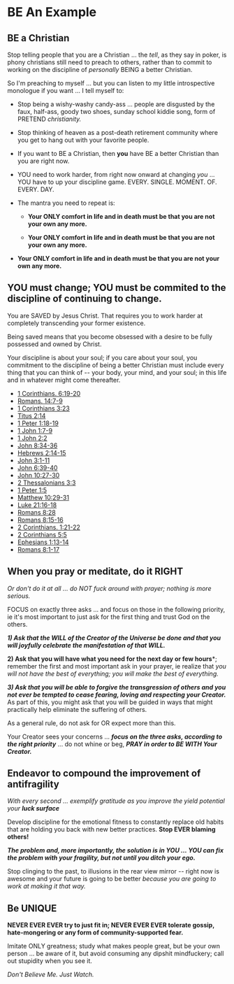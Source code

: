 # BE An Example

## BE a Christian

Stop telling people that you are a Christian ... the *tell*, as they say in poker, is phony christians still need to preach to others, rather than to commit to working on the discipline of *personally* BEING a better Christian.

So I'm preaching to myself ... but you can listen to my little introspective monologue if you want ... I tell myself to:

* Stop being a wishy-washy candy-ass ... people are disgusted by the faux, half-ass, goody two shoes, sunday school kiddie song, form of PRETEND *christianity.*

* Stop thinking of heaven as a post-death retirement community where you get to hang out with your favorite people. 

* If you want to BE a Christian, then **you** have BE a better Christian than you are right now.

* YOU need to work harder, from right now onward at changing *you* ... YOU have to up your discipline game. EVERY. SINGLE. MOMENT. OF. EVERY. DAY.

* The mantra you need to repeat is:
  * **Your ONLY comfort in life and in death must be that you are not your own any more.** 

  * **Your ONLY comfort in life and in death must be that you are not your own any more.** 

* **Your ONLY comfort in life and in death must be that you are not your own any more.**

## YOU must change; YOU must be commited to the discipline of continuing to change.

You are SAVED by Jesus Christ. That requires you to work harder at completely transcending your former existence. 

Being saved means that you become obsessed with a desire to be fully possessed and owned by Christ.

Your discipline is about your soul; if you care about your soul, you commitment to the discipline of being a better Christian must include every thing that you can think of -- your body, your mind, and your soul; in this life and in whatever might come thereafter.

* [1 Corinthians. 6:19-20](https://www.biblestudytools.com/1-corinthians/passage/?q=1+corinthians+6:19-20)
* [Romans. 14:7-9](https://www.biblestudytools.com/romans/passage/?q=romans+14:7-9)
* [1 Corinthians 3:23](https://www.biblestudytools.com/1-corinthians/3-23.html)
* [Titus 2:14](https://www.biblestudytools.com/titus/2-14.html)
* [1 Peter 1:18-19](https://www.biblestudytools.com/1-peter/passage/?q=1+peter+1:18-19)
* [1 John 1:7-9](https://www.biblestudytools.com/1-john/passage/?q=1+john+1:7-9)
* [1 John 2:2](https://www.biblestudytools.com/1-john/2-2.html)
* [John 8:34-36](https://www.biblestudytools.com/john/passage/?q=john+8:34-36)
* [Hebrews 2:14-15](https://www.biblestudytools.com/hebrews/passage/?q=hebrews+2:14-15)
* [John 3:1-11](https://www.biblestudytools.com/john/passage/?q=john+3:1-11)
* [John 6:39-40](https://www.biblestudytools.com/john/passage/?q=john+6:39-40)
* [John 10:27-30](https://www.biblestudytools.com/john/passage/?q=john+10:27-30)
* [2 Thessalonians 3:3](https://www.biblestudytools.com/2-thessalonians/3-3.html)
* [1 Peter 1:5](https://www.biblestudytools.com/1-peter/1-5.html)
* [Matthew 10:29-31](https://www.biblestudytools.com/matthew/passage/?q=matthew+10:29-31)
* [Luke 21:16-18](https://www.biblestudytools.com/luke/passage/?q=luke+21:16-18)
* [Romans 8:28](https://www.biblestudytools.com/romans/8-28.html)
* [Romans 8:15-16](https://www.biblestudytools.com/romans/passage/?q=romans+8:15-16)
* [2 Corinthians. 1:21-22](https://www.biblestudytools.com/2-corinthians/passage/?q=2+corinthians+1:21-22)
* [2 Corinthians 5:5](https://www.biblestudytools.com/2-corinthians/5-5.html)
* [Ephesians 1:13-14](https://www.biblestudytools.com/ephesians/passage/?q=ephesians+1:13-14)
* [Romans 8:1-17](https://www.biblestudytools.com/romans/passage/?q=romans+8:1-17)

## When you pray or meditate, do it RIGHT

*Or don't do it at all ... do NOT fuck around with prayer; nothing is more serious.*

FOCUS on exactly three asks ... and focus on those in the following priority, ie it's most important to just ask for the first thing and trust God on the others.

***1) Ask that the WILL of the Creator of the Universe be done and that you will joyfully celebrate the manifestation of that WILL.***

**2) Ask that you will have what you need for the next day or few hours***; remember the first and most important ask in your prayer, ie realize that *you will not have the best of everything; you will make the best of everything.*

***3) Ask that you will be able to forgive the transgression of others and you not ever be tempted to cease fearing, loving and respecting your Creator.*** As part of this, you might ask that you will be guided in ways that might practically help eliminate the suffering of others.

As a general rule, do not ask for OR expect more than this. 

Your Creator sees your concerns ... ***focus on the three asks, according to the right priority*** ... do not whine or beg, ***PRAY in order to BE WITH Your Creator.***
  
## Endeavor to compound the improvement of antifragility 

*With every second ... exemplify gratitude as you improve the yield potential your* ***luck surface***

Develop discipline for the emotional fitness to constantly replace old habits that are holding you back with new better practices. **Stop EVER blaming others!**

***The problem and, more importantly, the solution is in YOU ... YOU can fix the problem with your fragility, but not until you ditch your ego.*** 

Stop clinging to the past, to illusions in the rear view mirror -- right now is awesome and your future is going to be better *because you are going to work at making it that way.* 


## Be UNIQUE

**NEVER EVER EVER try to just fit in; NEVER EVER EVER tolerate gossip, hate-mongering or any form of community-supported fear.**

Imitate ONLY greatness; study what makes people great, but be your own person ... be aware of it, but avoid consuming any dipshit mindfuckery; call out stupidity when you see it.

*Don't Believe Me. Just Watch.*
